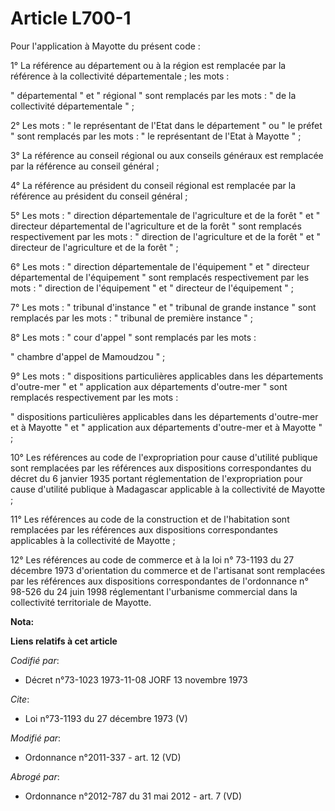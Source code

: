 # Article L700-1

Pour l'application à Mayotte du présent code : 

1° La référence au département ou à la région est remplacée par la référence à la collectivité départementale ; les mots : 

" départemental " et " régional " sont remplacés par les mots : " de la collectivité départementale " ; 

2° Les mots : " le représentant de l'Etat dans le département " ou " le préfet " sont remplacés par les mots : " le
représentant de l'Etat à Mayotte " ; 

3° La référence au conseil régional ou aux conseils généraux est remplacée par la référence au conseil général ; 

4° La référence au président du conseil régional est remplacée par la référence au président du conseil général ; 

5° Les mots : " direction départementale de l'agriculture et de la forêt " et " directeur départemental de l'agriculture et
de la forêt " sont remplacés respectivement par les mots : " direction de l'agriculture et de la forêt " et " directeur de
l'agriculture et de la forêt " ; 

6° Les mots : " direction départementale de l'équipement " et " directeur départemental de l'équipement " sont remplacés
respectivement par les mots : " direction de l'équipement " et " directeur de l'équipement " ; 

7° Les mots : " tribunal d'instance " et " tribunal de grande instance " sont remplacés par les mots : " tribunal de première
instance " ; 

8° Les mots : " cour d'appel " sont remplacés par les mots : 

" chambre d'appel de Mamoudzou " ; 

9° Les mots : " dispositions particulières applicables dans les départements d'outre-mer " et " application aux départements
d'outre-mer " sont remplacés respectivement par les mots : 

" dispositions particulières applicables dans les départements d'outre-mer et à Mayotte " et " application aux départements
d'outre-mer et à Mayotte " ; 

10° Les références au code de l'expropriation pour cause d'utilité publique sont remplacées par les références aux
dispositions correspondantes du décret du 6 janvier 1935 portant réglementation de l'expropriation pour cause d'utilité
publique à Madagascar applicable à la collectivité de Mayotte ; 

11° Les références au code de la construction et de l'habitation sont remplacées par les références aux dispositions
correspondantes applicables à la collectivité de Mayotte ; 

12° Les références au code de commerce et à la loi n° 73-1193 du 27 décembre 1973 d'orientation du commerce et de l'artisanat
sont remplacées par les références aux dispositions correspondantes de l'ordonnance n° 98-526 du 24 juin 1998 réglementant
l'urbanisme commercial dans la collectivité territoriale de Mayotte.

**Nota:**



**Liens relatifs à cet article**

_Codifié par_:

  - Décret n°73-1023 1973-11-08 JORF 13 novembre 1973

_Cite_:

  - Loi n°73-1193 du 27 décembre 1973 (V)

_Modifié par_:

  - Ordonnance n°2011-337 - art. 12 (VD)

_Abrogé par_:

  - Ordonnance n°2012-787 du 31 mai 2012 - art. 7 (VD)
